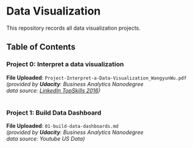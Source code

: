 # Data Visualization
This repository records all data visualization projects.
## Table of Contents
### **Project 0: Interpret a data visualization** <br>
  **File Uploaded**: `Project-Interpret-a-Data-Visualization_WangyunWu.pdf` <br>
*(provided by **Udacity**: Business Analytics Nanodegree <br>
  data source: [LinkedIn TopSkills 2016](https://public.tableau.com/profile/matt.chambers#!/vizhome/LinkedInTopSkills2016-MakeoverMonday/LinkedInTopSkills2016-MakeoverMonday))* <br><br>

### **Project 1: Build Data Dashboard** <br>
  **File Uploaded**: `01-build-data-dashboards.md` <br>
*(provided by **Udacity**: Business Analytics Nanodegree <br>
  data source: Youtube US Data)* <br><br>
